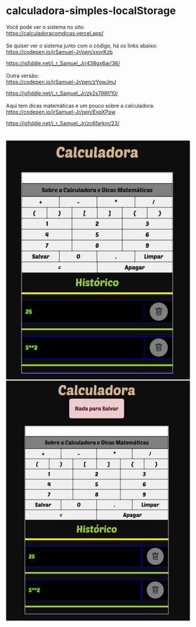 #
# calculadora-simples-localStorage

Você pode ver o sistema no site:<br>
https://calculadoracomdicas.vercel.app/
<br><br>
Se quiser ver o sistema junto com o código, há os links abaixo:<br>
https://codepen.io/jrSamuel-Jr/pen/xxvrKzb

https://jsfiddle.net/j_r_Samuel_Jr/438gx6ar/36/
<br><br>
Outra versão:<br>
https://codepen.io/jrSamuel-Jr/pen/zYgwJmJ

https://jsfiddle.net/j_r_Samuel_Jr/zk2s798f/10/
<br><br>
Aqui tem dicas matemáticas e um pouco sobre a calculadora:<br>
https://codepen.io/jrSamuel-Jr/pen/ExqXPaw

https://jsfiddle.net/j_r_Samuel_Jr/zc6farkm/23/

#
![alt text](captura_print.png)
![alt text](captura-print.png)
#
